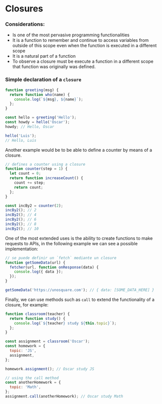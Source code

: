 # Closures

### Considerations:

- Is one of the most pervasive programming functionalities
- It is a function to remember and continue to access variables from outside of this scope even when the function is executed in a different scope
- It is a natural part of a function
- To observe a closure must be execute a function in a different scope that function was originally was defined.

### Simple declaration of a `closure`

```javascript
function greeting(msg) {
  return function who(name) {
    console.log(`${msg}, ${name}`);
  };
}

const hello = greeting('Hello');
const howdy = hello('Oscar');
howdy; // Hello, Oscar

hello('Luis');
// Hello, Luis
```

Another example would be to be able to define a counter by means of a closure.

```javascript
// defines a counter using a closure
function counter(step = 1) {
  let count = 0;
  return function increaseCount() {
    count += step;
    return count;
  };
}

const incBy2 = counter(2);
incBy2(); // 2
incBy2(); // 4
incBy2(); // 6
incBy2(); // 8
incBy2(); // 10
```

One of the most extended uses is the ability to create functions to make requests to APIs, in the following example we can see a possible implementation:

```javascript
// se puede definir un `fetch` mediante un closure
function getSomeData(url) {
  fetcher(url, function onResponse(data) {
    console.log({ data });
  });
}

getSomeData('https://unosquare.com'); // { data: [SOME_DATA_HERE] }
```

Finally, we can use methods such as `call` to extend the functionality of a closure, for example:

```javascript
function classroom(teacher) {
  return function study() {
    console.log(`${teacher} study ${this.topic}`);
  };
}

const assignment = classroom('Oscar');
const homework = {
  topic: 'JS',
  assignment,
};

homework.assignment(); // Oscar study JS

// using the call method
const anotherHomework = {
  topic: 'Math',
};
assignment.call(anotherHomework); // Oscar study Math
```
